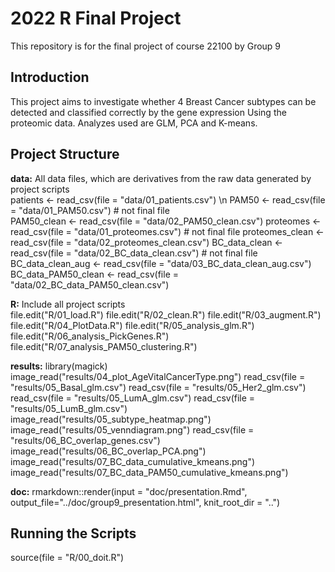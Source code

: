 # 2022 R Final Project
This repository is for the final project of course 22100 by Group 9

## Introduction 
This project aims to investigate whether 4 Breast Cancer subtypes can be detected and classified correctly by the gene expression Using the proteomic data. Analyzes used are GLM, PCA and K-means.


## Project Structure
**data:**
All data files, which are derivatives from the raw data generated by project scripts\
patients            <- read_csv(file = "data/01_patients.csv") \n
PAM50               <- read_csv(file = "data/01_PAM50.csv")             # not final file\
PAM50_clean         <- read_csv(file = "data/02_PAM50_clean.csv")
proteomes           <- read_csv(file = "data/01_proteomes.csv")         # not final file
proteomes_clean     <- read_csv(file = "data/02_proteomes_clean.csv")
BC_data_clean       <- read_csv(file = "data/02_BC_data_clean.csv")     # not final file
BC_data_clean_aug   <- read_csv(file = "data/03_BC_data_clean_aug.csv")
BC_data_PAM50_clean <- read_csv(file = "data/02_BC_data_PAM50_clean.csv")

**R:**
Include all project scripts\
file.edit("R/01_load.R")
file.edit("R/02_clean.R")
file.edit("R/03_augment.R")
file.edit("R/04_PlotData.R")
file.edit("R/05_analysis_glm.R")
file.edit("R/06_analysis_PickGenes.R")
file.edit("R/07_analysis_PAM50_clustering.R")

**results:**
library(magick)
image_read("results/04_plot_AgeVitalCancerType.png")
read_csv(file = "results/05_Basal_glm.csv")
read_csv(file = "results/05_Her2_glm.csv")
read_csv(file = "results/05_LumA_glm.csv")
read_csv(file = "results/05_LumB_glm.csv")
image_read("results/05_subtype_heatmap.png")
image_read("results/05_venndiagram.png")
read_csv(file = "results/06_BC_overlap_genes.csv")
image_read("results/06_BC_overlap_PCA.png")
image_read("results/07_BC_data_cumulative_kmeans.png")
image_read("results/07_BC_data_PAM50_cumulative_kmeans.png")

**doc:**
rmarkdown::render(input = "doc/presentation.Rmd",
                  output_file="../doc/group9_presentation.html", 
                  knit_root_dir = "..")


## Running the Scripts
source(file = "R/00_doit.R")

